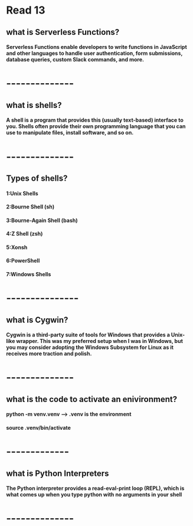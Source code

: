 # Read 13

## what is Serverless Functions?

#### Serverless Functions enable developers to write functions in JavaScript and other languages to handle user authentication, form submissions, database queries, custom Slack commands, and more.

# --------------

## what is shells?

#### A shell is a program that provides this (usually text-based) interface to you. Shells often provide their own programming language that you can use to manipulate files, install software, and so on.

# --------------

## Types of shells?

#### 1:Unix Shells
#### 2:Bourne Shell (sh)
#### 3:Bourne-Again Shell (bash)
#### 4:Z Shell (zsh)
#### 5:Xonsh
#### 6:PowerShell
#### 7:Windows Shells

# ---------------

## what is Cygwin?

#### Cygwin is a third-party suite of tools for Windows that provides a Unix-like wrapper. This was my preferred setup when I was in Windows, but you may consider adopting the Windows Subsystem for Linux as it receives more traction and polish.

# --------------

## what is the code to activate an enivironment?

#### python -m venv.venv --> .venv is the environment
#### source .venv/bin/activate

# -------------

## what is Python Interpreters
#### The Python interpreter provides a read-eval-print loop (REPL), which is what comes up when you type python with no arguments in your shell

# --------------
